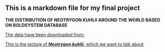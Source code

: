 ## This is a markdown file for my final project

**THE DISTRIBUTION OF NEOTRYGON KUHLII AROUND THE WORLD BASED ON BOLDSYSTEM DATABASE**

[The data have been downloaded from:](http://www.boldsystems.org/index.php/Public_SearchTerms)

[This is the picture of ***Neotrygon kuhlii***, which we want to talk about](http://68.media.tumblr.com/55b827d25aa023b223fa2f1b56317a9c/tumblr_nca85vyf5H1tkjl6mo1_1280.jpg)
